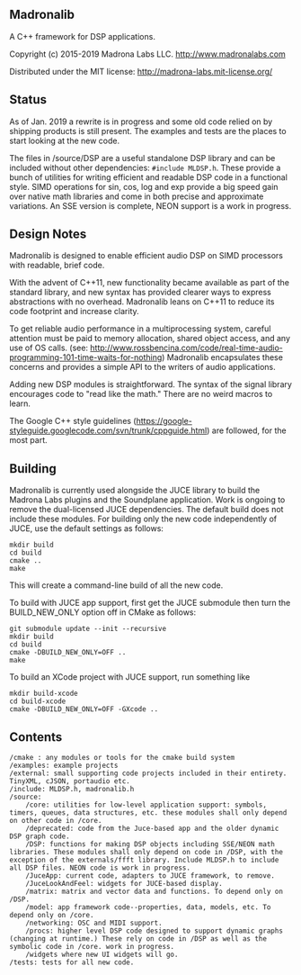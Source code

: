 Madronalib
----------

A C++ framework for DSP applications.

Copyright (c) 2015-2019 Madrona Labs LLC. http://www.madronalabs.com

Distributed under the MIT license: http://madrona-labs.mit-license.org/

Status
------------

As of Jan. 2019 a rewrite is in progress and some old code relied on by shipping products is still present. The examples and tests are the places to start looking at the new code. 

The files in /source/DSP are a useful standalone DSP library and can be included without other dependencies:  `#include MLDSP.h`. These provide a bunch of utilities for writing efficient and readable DSP code in a functional style. SIMD operations for sin, cos, log and exp provide a big speed gain over native math libraries and come in both precise and approximate variations.  An SSE version is complete, NEON support is a work in progress. 

Design Notes
------------

Madronalib is designed to enable efficient audio DSP on SIMD processors with readable, brief code.

With the advent of C++11, new functionality became available as part of the standard library, and new syntax has provided clearer ways to express abstractions with no overhead. Madronalib leans on C++11 to reduce its code footprint and increase clarity.

To get reliable audio performance in a multiprocessing system, careful attention must be paid to memory allocation, shared object access, and any use of OS calls. (see: http://www.rossbencina.com/code/real-time-audio-programming-101-time-waits-for-nothing) Madronalib encapsulates these concerns and provides a simple API to the writers of audio applications.

Adding new DSP modules is straightforward. The syntax of the signal library encourages code to "read like the math." There are no weird macros to learn.

The Google C++ style guidelines (https://google-styleguide.googlecode.com/svn/trunk/cppguide.html) are followed, for the most part. 


Building
----------

Madronalib is currently used alongside the JUCE library to build the Madrona Labs plugins and the Soundplane application. Work is ongoing to remove the dual-licensed JUCE dependencies. The default build does not include these modules. For building only the new code independently of JUCE, use the default settings as follows:

	mkdir build
	cd build
	cmake ..
	make
    
This will create a command-line build of all the new code.

To build with JUCE app support, first get the JUCE submodule then turn the BUILD_NEW_ONLY option off in CMake as follows:

    git submodule update --init --recursive
    mkdir build
    cd build
    cmake -DBUILD_NEW_ONLY=OFF ..
    make


To build an XCode project with JUCE support, run something like

	mkdir build-xcode
	cd build-xcode
	cmake -DBUILD_NEW_ONLY=OFF -GXcode ..



Contents
--------

	/cmake : any modules or tools for the cmake build system
	/examples: example projects
	/external: small supporting code projects included in their entirety. TinyXML, cJSON, portaudio etc. 
	/include: MLDSP.h, madronalib.h
	/source:
		/core: utilities for low-level application support: symbols, timers, queues, data structures, etc. these modules shall only depend on other code in /core.
		/deprecated: code from the Juce-based app and the older dynamic DSP graph code.
		/DSP: functions for making DSP objects including SSE/NEON math libraries. These modules shall only depend on code in /DSP, with the exception of the externals/ffft library. Include MLDSP.h to include all DSP files. NEON code is work in progress.
		/JuceApp: current code, adapters to JUCE framework, to remove.
		/JuceLookAndFeel: widgets for JUCE-based display.
		/matrix: matrix and vector data and functions. To depend only on /DSP.
		/model: app framework code--properties, data, models, etc. To depend only on /core.
		/networking: OSC and MIDI support.
		/procs: higher level DSP code designed to support dynamic graphs (changing at runtime.) These rely on code in /DSP as well as the symbolic code in /core. work in progress.
		/widgets where new UI widgets will go.
	/tests: tests for all new code.




